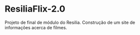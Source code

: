 # ResiliaFlix-2.0

Projeto de final de módulo do Resilia. Construção de um site de informações acerca de filmes. 